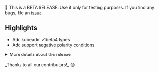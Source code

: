 🚨 This is a BETA RELEASE. Use it only for testing purposes. If you find any bugs, file an [issue](https://github.com/kubernetes-sigs/cluster-api/issues/new).

## Highlights
* Add kubeadm v1beta4 types
* Add support negative polarity conditions

<details>
<summary>More details about the release</summary>

:warning: **BETA RELEASE NOTES** :warning:

## 👌 Kubernetes version support

- Management Cluster: v1.27.x -> v1.30.x
- Workload Cluster: v1.25.x -> v1.30.x

[More information about version support can be found here](https://cluster-api.sigs.k8s.io/reference/versions.html)

## Changes since v1.7.0
## :chart_with_upwards_trend: Overview
- 267 new commits merged
- 1 breaking change :warning:
- 16 feature additions ✨
- 36 bugs fixed 🐛

## :warning: Breaking Changes
- ClusterClass: Adjust CC & Cluster controller to block on variable conflicts, deprecate definitionFrom (#10841)

## :sparkles: New Features
- API: Add support negative polarity conditions (#10550)
- API: Optimize rbac across controllers (#10552)
- Bootstrap: Allow CAPBK to generate JoinConfiguration discovery kubeconfig (#10799)
- CABPK: Add ExtraEnvs and ImagePullSerial to KubeadmConfig (#10846)
- CABPK: Add kubeadm v1beta4 types (#10709)
- ClusterClass: Add map key for MD/MP class & topology in ClusterClass & Cluster.spec.topology (#10808)
- ClusterClass: Add metadata for top-level and nested variables & deprecate previous metadata field (#10778)
- ClusterClass: Add variable validation to ClusterClass controller, block Cluster reconcile if variables not reconciled (#10812)
- ClusterClass: Extend ControlPlane/ MD / MP builtin to include metadata (#10837)
- ClusterClass: Introduce CEL for ClusterClass Variables (#9239)
- ClusterClass: Support ControlPlane variable overrides (#10682)
- e2e: Bump Kubernetes version used for testing to v1.30.0-rc.1 (#10384)
- MachineSet: Add remediation strategy support in MachineDeployment (#10712)
- Runtime SDK/ClusterClass: Extend cluster builtin to include UID (#10822)
- Runtime SDK/ClusterClass: Fix GetObjectVariableInto util func (#10702)
- Testing: Support e2e for WSL (#10402)

## :bug: Bug Fixes
- API: Cluster should be provisoned when cpRef and endpoint is set (#10873)
- API: Re-add patch for events (#10695)
- CAPD: Don't add host ports to exposed ports of containers (#10657)
- CAPD: Fix nil pointer in dockermachinepool controller (#10876)
- CAPD: Verify lb config after writing it (#10453)
- CI: Add for new linters to fix old syntax (#10699)
- CI: Add tenv linter (#10689)
- CI: Fix conversion-gen outside of GOPATH (#10502)
- ClusterClass: Defaulting webhook should check class is set in ClusterClass-based clusters (#10671)
- ClusterClass: Fix indexing in ClusterClass webhook MHC validation (#10672)
- clusterctl: Ensure cert-manager objects get applied before other provider objects (#10469)
- clusterctl: Fix log in clusterctl move (#10540)
- clusterctl: Verify that there is a release for the tag (#10220)
- ClusterResourceSet: Correctly handle concurrent updates to ClusterResourceSetBinding (#10656)
- ClusterResourceSet: Use separate cache for partial metadata watches on secrets to include all secrets (#10633)
- Dependency: Use k8s.io/utils/ptr instead of k8s.io/utils/pointer (#10700)
- e2e: Fix kubetest to allow parallel execution on different clusters (#10424)
- e2e: Kubetest also gather junit reports in case of errors observed from ginkgo (#10493)
- e2e: Ensure all ownerRef assertions for some Kind are evaluated (#10590)
- e2e: Filter cluster-wide objects asserted in ResourceVersion tests to exclude objects of parallel tests (#10560)
- KCP: Delete out of date machines with unhealthy control plane component conditions when rolling out KCP (#10196)
- KCP: Fix some KCP unit test flakes (#10711)
- Machine: Machine deletion skips waiting for volumes detached for unreachable Nodes (#10662)
- Machine: Speed up ignoring terminating Pods when draining unreachable Nodes (#10706)
- MachineHealthCheck: Change MachineHealthCheck.spec.unhealthyConditions to optional (#9774)
- MachineHealthCheck: Skip publishing the `RemediationRestricted` event when there are no unhealthy target (#10591)
- MachinePool: Check that replicas pointer is not nil in machinepool controller (#10632)
- MachineSet: Deletion priority to avoid deleting too many machines (#10087)
- ClusterClass/MachineHealthCheck: Fix default namespace of RemediationTemplate for ClusterClass and Topology (#10843)
- ClusterClass/MachineSet/MachineDeployment: MD/MS topo reconciler: only add finalizer for owned MD/MS (#10780)
- KCP/CAPD: KCPTemplate & DockerClusterTemplate webhook: default before immutability check (#10638)
- Testing: Fix metadata assert failure in clusterclass rollout test (#10840)
- util: Check errors for IsNotFound after patching spec and status (#10787)
- util: Checking cert's keypair for nil before accessing to avoid panics (#10321)
- util: Patch helper should be able to patch non-spec objects (#10824)
- util: Recover gvk after scheme.Convert (#10408)

## :seedling: Others
- API: Allow control plane provider to set endpoint (#10667)
- API: Allow users to specify webhook server cert and key names (#10551)
- CAPD: Bump github.com/docker/docker to v26.0.2 (#10478)
- CI: Add more templating func to prowjob-gen (#10391)
- CI: Drop pr approver workflow top-level permissions (#10659)
- CI: Optimize dependabot config (#10571)
- CI: Publish nightly manifests to staging bucket (#10489)
- CI: Replace exec kubectl with client CreateOrUpdate (#10442)
- CI: Update version matrix for github workflows for release-1.7 (#10357)
- CI: Use setup-envtest from CR main (05/2024) to use envtest binaries from CT releases (#10569)
- ClusterCacheTracker: Improve CCT error logging (#10826)
- ClusterCacheTracker: Use indexes field instead of passing it around (#10606)
- ClusterClass: Add Cluster.GetClassKey() to retrieve a NamespacedName for classes (#10703)
- ClusterClass: Add MachinePools to autoscaler e2e test (#10083)
- ClusterClass: Add MachinePools to handler and topology test (#10216)
- ClusterClass: Deprecate IP Family builtin variable (#10554)
- ClusterClass: Make MDT.replicas and autoscaler mut. exclusive (#10370)
- ClusterClass: Log diffs for Cluster topology rollouts/patches (#10690)
- ClusterClass: Separate schema and CEL errors in CC variable validation (#10809)
- clusterctl: Add ionoscloud provider (#10767)
- clusterctl: Add Tinkerbell to the providers list (#10487)
- clusterctl: Always run crd migration if possible to reduce conversion webhook usage (#10513)
- clusterctl: Bump cert-manager to 1.14.5 (#10514)
- clusterctl: Bump cert-manager to v1.15.0 (#10727)
- clusterctl: Bump cert-manager to v1.15.1 (#10807)
- clusterctl: Improve shouldUpgrade (#10407)
- clusterctl: Add support for the linode-linode infrastructure provider to clusterctl (#10471)
- ClusterResourceSet: Ensure CRS controller always add ownerReference to resources (#10756)
- Community meeting: Retire the Alternative communication pattern feature group (#10658)
- Control-plane: Improve KCP remediation re-entrancy (#10559)
- Core: Cleanup separate unstructuredCachingClient (#10692)
- Dependency: Bump controller-gen to v0.15 (#10380)
- Dependency: Bump controller-runtime to v0.18.0 (#10383)
- Dependency: Bump conversion-gen to v0.30.0 (#10474)
- Dependency: Bump docker/docker to 26.0.0+incompatible (#10335)
- Dependency: Bump envtest to v1.30.0 (#10477)
- Dependency: Bump github.com/distribution/reference from 0.5.0 to 0.6.0 (#10501)
- Dependency: Bump github.com/docker/docker from 26.1.4+incompatible to 27.0.0+incompatible in /test (#10775)
- Dependency: Bump github.com/docker/docker to v27.0.1 (#10794)
- Dependency: Bump Go to v1.22.2 (#10452)
- Dependency: Bump go version to 1.22.3 (#10586)
- Dependency: Bump golang to v1.21.9 and golang.org/x/net to mitigate CVE-2023-45288 (#10375)
- Dependency: Bump golangci-lint to v1.57.2 (#10398)
- Dependency: Bump to Go 1.22.4 (#10739)
- Dependency: Bump to Go 1.22.5 (#10828)
- Dependency: Fix loopvar linter issue and usage of deprecated grpc function (#10731)
- Dependency: Fixup patch order in CABPK (#10399)
- Dependency: Stop bumping cel-go via dependabot (#10834)
- Dependency: Update Kustomize deprecated syntax (#10294)
- Devtools: Add triage-party for the Cluster API backlog (#10437)
- Devtools: Bump Cluster API Visualizer to v1.3.0 (#10386)
- Devtools: Bump Cluster API Visualizer to v1.3.1 (#10816)
- Devtools: Improve triage query (#10644)
- Devtools: Ensure in-tree providers always use start.sh to allow restarts (#10811)
- e2e: Add function to create the ClusterProxy when using a secondary kind-based management cluster (#10804)
- e2e: Add IPAM API to test framework convenience scheme (#10745)
- e2e: Allow setting worker machine count to nil in ApplyClusterTemplateAndWait & ConfigCluster (#10388)
- e2e: Bump autoscaler to v1.30.0 (#10510)
- e2e: Drop support for INIT env variables in clusterctl upgrade test (#10609)
- e2e: Enable ability to test pre-releases of kubernetes (#10412)
- e2e: Enhance E2E Tests to Filter Out Extra Provider-Specific Metadata (#10715)
- e2e: Ensure resourceVersions are stable (#10530)
- e2e: Export more func in test/e2e/common.go (#10420)
- e2e: Fix finalizers assertions (#10735)
- e2e: Improve E2E tests for finalizers and ownerRefs (#10730)
- e2e: Improve E2E ValidateFinalizers and ValidateOwnerRef (#10693)
- e2e: Improve metadata assertions in ClusterClass rollout test (#10851)
- e2e: Kind bump to v0.23.0 (#10610)
- e2e: Add restConfigModifier Option to clusterProxy (#10832)
- e2e: Check for metadata.yaml when resolving releases to not try to use unreleased versions + avoid retry on 404 (also in clusterctl) (#10618)
- e2e: Dump resources before deleting extensionconfig (#10874)
- e2e: Improve output for ValidateResourceVersionStable by using BeComparable instead of Equal (#10652)
- IPAM: Add Ready condition failure reasons (#10660)
- IPAM: Add spec.clusterName to IPAddressClaim (#10182)
- KCP: Add compare util using go-cmp, modify webhooks & KCP controller (#10628)
- Logging: Fix log keys, use upper case for logs (#10613)
- Logging: Set terminationMessagePolicy to FallbackToLogsOnError for all managers (#10580)
- Machine: Improve logs & conditions when machine is waiting for node (#10757)
- Machine: Propagate timeout fields from MachineSet to Machine during Machine deletion (#10589)
- MachineDeployment: Deprecate MachineDeployment revision management (#10855)
- MachineDeployment: Log reason for MachineDeployment rollouts / MachineSet creations (#10688)
- MachineHealthCheck: Deprecate MHC MaxUnhealthy & UnhealthyRange fields (#10853)
- MachineHealthCheck: MachineHealthCheck should take Machine's InfraReady condition (#10718)
- MachinePool: MinReadySeconds for machinepools (#9837)
- MachineSet: Deprioritize unknown NodeHealthy conditions for deletion (#10763)
- MachineSet: Ensure unhealthy machines get deletion priority (#10755)
- ClusterClass/e2e: Add MP back to dualstack E2E test (#10135)
- KCP/ClusterResourceSet: Do not update observed generation if there are reconcile errors (#10736)
- KCP/MachineSet: Flag for old infra machine naming (#10576)
- Machine/MachineSet: Remove redundant watch event handlers via `Owns()` (#10048)
- MachineSet/MachineDeployment: Preserve finalizers during MS/Machine reconciliation (#10694)
- Release: Prepare main branch for v1.8 development (#10524)
- Release: Push manifests for main & release-.* (#10521)
- Release: Release notes also detect alpha releases as pre releases (#10369)
- Release: Release v1.5.8 (#10438)
- Release: Release v1.6.4 (#10439)
- Release: Release v1.7.0 (#10440)
- Release: Swap in new 1.8 RT members in OWNERS (#10473)
- Release: Update order of release note generation tasks (#10397)
- Security: Cleanup owner files (#10642)
- Testing: Allow control plane count to be configurable in clusterctl upgrade test. (#10584)
- Testing: Bump Kubernetes in tests to v1.30.0 and claim support for v1.30 (#10454)
- Testing: Setup Machine webhook only once (#10506)
- Testing: Improve SSA patch test (#10525)
- Testing: Improve tilt setup for local e2e (#10467)
- Testing: Replace reflect.DeepEqual in tests (#10619)
- Testing: Support MachinePools without MachinePoolMachines in clusterctl upgrade test (#10498)
- Testing: Export method and types for ClusterUpgradeWithRuntimeSDK (#10788)
- Testing: Use kind as a secondary management cluster for clusterctl E2E tests (#10639)

:book: Additionally, there have been 46 contributions to our documentation and book. (#10265, #10293, #10310, #10317, #10328, #10346, #10355, #10358, #10366, #10367, #10371, #10385, #10392, #10414, #10418, #10443, #10444, #10449, #10455, #10475, #10480, #10490, #10528, #10529, #10531, #10534, #10549, #10555, #10558, #10561, #10583, #10594, #10630, #10640, #10685, #10719, #10748, #10752, #10777, #10795, #10817, #10825, #10856, #10857, #10861, #10865) 

## Dependencies

### Added
- github.com/chromedp/cdproto: [3cf4e6d](https://github.com/chromedp/cdproto/tree/3cf4e6d)
- github.com/chromedp/chromedp: [v0.9.2](https://github.com/chromedp/chromedp/tree/v0.9.2)
- github.com/chromedp/sysutil: [v1.0.0](https://github.com/chromedp/sysutil/tree/v1.0.0)
- github.com/fxamacker/cbor/v2: [v2.6.0](https://github.com/fxamacker/cbor/tree/v2.6.0)
- github.com/go-task/slim-sprig/v3: [v3.0.0](https://github.com/go-task/slim-sprig/tree/v3.0.0)
- github.com/gobwas/httphead: [v0.1.0](https://github.com/gobwas/httphead/tree/v0.1.0)
- github.com/gobwas/pool: [v0.2.1](https://github.com/gobwas/pool/tree/v0.2.1)
- github.com/gobwas/ws: [v1.2.1](https://github.com/gobwas/ws/tree/v1.2.1)
- github.com/x448/float16: [v0.8.4](https://github.com/x448/float16/tree/v0.8.4)
- golang.org/x/telemetry: f48c80b
- k8s.io/gengo/v2: 51d4e06

### Changed
- cloud.google.com/go/bigquery: v1.57.1 → v1.3.0
- cloud.google.com/go/compute/metadata: v0.2.3 → v0.3.0
- cloud.google.com/go/compute: v1.23.3 → v1.24.0
- cloud.google.com/go/datastore: v1.15.0 → v1.0.0
- cloud.google.com/go/firestore: v1.14.0 → v1.15.0
- cloud.google.com/go/longrunning: v0.5.4 → v0.5.5
- cloud.google.com/go/pubsub: v1.33.0 → v1.1.0
- cloud.google.com/go: v0.110.10 → v0.112.1
- github.com/adrg/xdg: [v0.4.0 → v0.5.0](https://github.com/adrg/xdg/compare/v0.4.0...v0.5.0)
- github.com/chzyer/readline: [2972be2 → v1.5.1](https://github.com/chzyer/readline/compare/2972be2...v1.5.1)
- github.com/cncf/xds/go: [e9ce688 → 0fa0005](https://github.com/cncf/xds/compare/e9ce688...0fa0005)
- github.com/cpuguy83/go-md2man/v2: [v2.0.3 → v2.0.4](https://github.com/cpuguy83/go-md2man/compare/v2.0.3...v2.0.4)
- github.com/distribution/reference: [v0.5.0 → v0.6.0](https://github.com/distribution/reference/compare/v0.5.0...v0.6.0)
- github.com/emicklei/go-restful/v3: [v3.11.0 → v3.12.1](https://github.com/emicklei/go-restful/compare/v3.11.0...v3.12.1)
- github.com/envoyproxy/go-control-plane: [v0.11.1 → v0.12.0](https://github.com/envoyproxy/go-control-plane/compare/v0.11.1...v0.12.0)
- github.com/envoyproxy/protoc-gen-validate: [v1.0.2 → v1.0.4](https://github.com/envoyproxy/protoc-gen-validate/compare/v1.0.2...v1.0.4)
- github.com/fatih/color: [v1.16.0 → v1.17.0](https://github.com/fatih/color/compare/v1.16.0...v1.17.0)
- github.com/go-logr/logr: [v1.4.1 → v1.4.2](https://github.com/go-logr/logr/compare/v1.4.1...v1.4.2)
- github.com/golang/glog: [v1.1.2 → v1.2.0](https://github.com/golang/glog/compare/v1.1.2...v1.2.0)
- github.com/google/cel-go: [v0.17.7 → v0.17.8](https://github.com/google/cel-go/compare/v0.17.7...v0.17.8)
- github.com/google/pprof: [4bb14d4 → a892ee0](https://github.com/google/pprof/compare/4bb14d4...a892ee0)
- github.com/google/uuid: [v1.4.0 → v1.6.0](https://github.com/google/uuid/compare/v1.4.0...v1.6.0)
- github.com/googleapis/gax-go/v2: [v2.12.0 → v2.12.3](https://github.com/googleapis/gax-go/compare/v2.12.0...v2.12.3)
- github.com/hashicorp/consul/api: [v1.25.1 → v1.28.2](https://github.com/hashicorp/consul/compare/api/v1.25.1...api/v1.28.2)
- github.com/hashicorp/errwrap: [v1.0.0 → v1.1.0](https://github.com/hashicorp/errwrap/compare/v1.0.0...v1.1.0)
- github.com/hashicorp/go-multierror: [v1.0.0 → v1.1.1](https://github.com/hashicorp/go-multierror/compare/v1.0.0...v1.1.1)
- github.com/ianlancetaylor/demangle: [28f6c0f → bd984b5](https://github.com/ianlancetaylor/demangle/compare/28f6c0f...bd984b5)
- github.com/klauspost/compress: [v1.17.0 → v1.17.2](https://github.com/klauspost/compress/compare/v1.17.0...v1.17.2)
- github.com/nats-io/nats.go: [v1.31.0 → v1.34.0](https://github.com/nats-io/nats.go/compare/v1.31.0...v1.34.0)
- github.com/nats-io/nkeys: [v0.4.6 → v0.4.7](https://github.com/nats-io/nkeys/compare/v0.4.6...v0.4.7)
- github.com/onsi/ginkgo/v2: [v2.17.1 → v2.19.0](https://github.com/onsi/ginkgo/compare/v2.17.1...v2.19.0)
- github.com/onsi/gomega: [v1.32.0 → v1.33.1](https://github.com/onsi/gomega/compare/v1.32.0...v1.33.1)
- github.com/pelletier/go-toml/v2: [v2.1.0 → v2.2.2](https://github.com/pelletier/go-toml/compare/v2.1.0...v2.2.2)
- github.com/prometheus/client_model: [v0.5.0 → v0.6.0](https://github.com/prometheus/client_model/compare/v0.5.0...v0.6.0)
- github.com/sagikazarmark/crypt: [v0.17.0 → v0.19.0](https://github.com/sagikazarmark/crypt/compare/v0.17.0...v0.19.0)
- github.com/spf13/cobra: [v1.8.0 → v1.8.1](https://github.com/spf13/cobra/compare/v1.8.0...v1.8.1)
- github.com/spf13/viper: [v1.18.2 → v1.19.0](https://github.com/spf13/viper/compare/v1.18.2...v1.19.0)
- github.com/stretchr/objx: [v0.5.0 → v0.5.2](https://github.com/stretchr/objx/compare/v0.5.0...v0.5.2)
- github.com/stretchr/testify: [v1.8.4 → v1.9.0](https://github.com/stretchr/testify/compare/v1.8.4...v1.9.0)
- go.etcd.io/etcd/api/v3: v3.5.13 → v3.5.14
- go.etcd.io/etcd/client/pkg/v3: v3.5.13 → v3.5.14
- go.etcd.io/etcd/client/v2: v2.305.10 → v2.305.12
- go.etcd.io/etcd/client/v3: v3.5.13 → v3.5.14
- go.opentelemetry.io/contrib/instrumentation/google.golang.org/grpc/otelgrpc: v0.46.0 → v0.49.0
- go.opentelemetry.io/contrib/instrumentation/net/http/otelhttp: v0.46.0 → v0.49.0
- go.opentelemetry.io/otel/metric: v1.20.0 → v1.24.0
- go.opentelemetry.io/otel/trace: v1.20.0 → v1.24.0
- go.opentelemetry.io/otel: v1.20.0 → v1.24.0
- go.uber.org/atomic: v1.10.0 → v1.9.0
- go.uber.org/zap: v1.26.0 → v1.27.0
- golang.org/x/crypto: v0.21.0 → v0.25.0
- golang.org/x/mod: v0.14.0 → v0.17.0
- golang.org/x/net: v0.23.0 → v0.27.0
- golang.org/x/oauth2: v0.18.0 → v0.21.0
- golang.org/x/sync: v0.6.0 → v0.7.0
- golang.org/x/sys: v0.18.0 → v0.22.0
- golang.org/x/term: v0.18.0 → v0.22.0
- golang.org/x/text: v0.14.0 → v0.16.0
- golang.org/x/tools: v0.17.0 → e35e4cc
- google.golang.org/api: v0.153.0 → v0.171.0
- google.golang.org/appengine: v1.6.7 → v1.6.8
- google.golang.org/genproto/googleapis/api: bbf56f3 → a219d84
- google.golang.org/genproto/googleapis/rpc: 83a465c → 6e1732d
- google.golang.org/genproto: bbf56f3 → 012b6fc
- google.golang.org/grpc: v1.59.0 → v1.62.2
- k8s.io/api: v0.29.3 → v0.30.2
- k8s.io/apiextensions-apiserver: v0.29.3 → v0.30.2
- k8s.io/apimachinery: v0.29.3 → v0.30.2
- k8s.io/apiserver: v0.29.3 → v0.30.2
- k8s.io/cli-runtime: v0.29.3 → v0.30.2
- k8s.io/client-go: v0.29.3 → v0.30.2
- k8s.io/cluster-bootstrap: v0.29.3 → v0.30.2
- k8s.io/code-generator: v0.29.3 → v0.30.2
- k8s.io/component-base: v0.29.3 → v0.30.2
- k8s.io/component-helpers: v0.29.3 → v0.30.2
- k8s.io/klog/v2: v2.110.1 → v2.120.1
- k8s.io/kms: v0.29.3 → v0.30.2
- k8s.io/kube-openapi: 2dd684a → 70dd376
- k8s.io/kubectl: v0.29.3 → v0.30.2
- k8s.io/metrics: v0.29.3 → v0.30.2
- sigs.k8s.io/apiserver-network-proxy/konnectivity-client: v0.28.0 → v0.30.0
- sigs.k8s.io/controller-runtime: v0.17.3 → v0.18.4

### Removed
- cloud.google.com/go/accessapproval: v1.7.4
- cloud.google.com/go/accesscontextmanager: v1.8.4
- cloud.google.com/go/aiplatform: v1.52.0
- cloud.google.com/go/analytics: v0.21.6
- cloud.google.com/go/apigateway: v1.6.4
- cloud.google.com/go/apigeeconnect: v1.6.4
- cloud.google.com/go/apigeeregistry: v0.8.2
- cloud.google.com/go/appengine: v1.8.4
- cloud.google.com/go/area120: v0.8.4
- cloud.google.com/go/artifactregistry: v1.14.6
- cloud.google.com/go/asset: v1.15.3
- cloud.google.com/go/assuredworkloads: v1.11.4
- cloud.google.com/go/automl: v1.13.4
- cloud.google.com/go/baremetalsolution: v1.2.3
- cloud.google.com/go/batch: v1.6.3
- cloud.google.com/go/beyondcorp: v1.0.3
- cloud.google.com/go/billing: v1.17.4
- cloud.google.com/go/binaryauthorization: v1.7.3
- cloud.google.com/go/certificatemanager: v1.7.4
- cloud.google.com/go/channel: v1.17.3
- cloud.google.com/go/cloudbuild: v1.14.3
- cloud.google.com/go/clouddms: v1.7.3
- cloud.google.com/go/cloudtasks: v1.12.4
- cloud.google.com/go/contactcenterinsights: v1.11.3
- cloud.google.com/go/container: v1.27.1
- cloud.google.com/go/containeranalysis: v0.11.3
- cloud.google.com/go/datacatalog: v1.18.3
- cloud.google.com/go/dataflow: v0.9.4
- cloud.google.com/go/dataform: v0.9.1
- cloud.google.com/go/datafusion: v1.7.4
- cloud.google.com/go/datalabeling: v0.8.4
- cloud.google.com/go/dataplex: v1.11.1
- cloud.google.com/go/dataproc/v2: v2.2.3
- cloud.google.com/go/dataqna: v0.8.4
- cloud.google.com/go/datastream: v1.10.3
- cloud.google.com/go/deploy: v1.14.2
- cloud.google.com/go/dialogflow: v1.44.3
- cloud.google.com/go/dlp: v1.11.1
- cloud.google.com/go/documentai: v1.23.5
- cloud.google.com/go/domains: v0.9.4
- cloud.google.com/go/edgecontainer: v1.1.4
- cloud.google.com/go/errorreporting: v0.3.0
- cloud.google.com/go/essentialcontacts: v1.6.5
- cloud.google.com/go/eventarc: v1.13.3
- cloud.google.com/go/filestore: v1.7.4
- cloud.google.com/go/functions: v1.15.4
- cloud.google.com/go/gkebackup: v1.3.4
- cloud.google.com/go/gkeconnect: v0.8.4
- cloud.google.com/go/gkehub: v0.14.4
- cloud.google.com/go/gkemulticloud: v1.0.3
- cloud.google.com/go/gsuiteaddons: v1.6.4
- cloud.google.com/go/iap: v1.9.3
- cloud.google.com/go/ids: v1.4.4
- cloud.google.com/go/iot: v1.7.4
- cloud.google.com/go/kms: v1.15.5
- cloud.google.com/go/language: v1.12.2
- cloud.google.com/go/lifesciences: v0.9.4
- cloud.google.com/go/logging: v1.8.1
- cloud.google.com/go/managedidentities: v1.6.4
- cloud.google.com/go/maps: v1.6.1
- cloud.google.com/go/mediatranslation: v0.8.4
- cloud.google.com/go/memcache: v1.10.4
- cloud.google.com/go/metastore: v1.13.3
- cloud.google.com/go/monitoring: v1.16.3
- cloud.google.com/go/networkconnectivity: v1.14.3
- cloud.google.com/go/networkmanagement: v1.9.3
- cloud.google.com/go/networksecurity: v0.9.4
- cloud.google.com/go/notebooks: v1.11.2
- cloud.google.com/go/optimization: v1.6.2
- cloud.google.com/go/orchestration: v1.8.4
- cloud.google.com/go/orgpolicy: v1.11.4
- cloud.google.com/go/osconfig: v1.12.4
- cloud.google.com/go/oslogin: v1.12.2
- cloud.google.com/go/phishingprotection: v0.8.4
- cloud.google.com/go/policytroubleshooter: v1.10.2
- cloud.google.com/go/privatecatalog: v0.9.4
- cloud.google.com/go/pubsublite: v1.8.1
- cloud.google.com/go/recaptchaenterprise/v2: v2.8.3
- cloud.google.com/go/recommendationengine: v0.8.4
- cloud.google.com/go/recommender: v1.11.3
- cloud.google.com/go/redis: v1.14.1
- cloud.google.com/go/resourcemanager: v1.9.4
- cloud.google.com/go/resourcesettings: v1.6.4
- cloud.google.com/go/retail: v1.14.4
- cloud.google.com/go/run: v1.3.3
- cloud.google.com/go/scheduler: v1.10.4
- cloud.google.com/go/secretmanager: v1.11.4
- cloud.google.com/go/security: v1.15.4
- cloud.google.com/go/securitycenter: v1.24.2
- cloud.google.com/go/servicedirectory: v1.11.3
- cloud.google.com/go/shell: v1.7.4
- cloud.google.com/go/spanner: v1.51.0
- cloud.google.com/go/speech: v1.20.1
- cloud.google.com/go/storagetransfer: v1.10.3
- cloud.google.com/go/talent: v1.6.5
- cloud.google.com/go/texttospeech: v1.7.4
- cloud.google.com/go/tpu: v1.6.4
- cloud.google.com/go/trace: v1.10.4
- cloud.google.com/go/translate: v1.9.3
- cloud.google.com/go/video: v1.20.3
- cloud.google.com/go/videointelligence: v1.11.4
- cloud.google.com/go/vision/v2: v2.7.5
- cloud.google.com/go/vmmigration: v1.7.4
- cloud.google.com/go/vmwareengine: v1.0.3
- cloud.google.com/go/vpcaccess: v1.7.4
- cloud.google.com/go/webrisk: v1.9.4
- cloud.google.com/go/websecurityscanner: v1.6.4
- cloud.google.com/go/workflows: v1.12.3
- k8s.io/gengo: 9cce18d

</details>
<br/>
_Thanks to all our contributors!_ 😊
